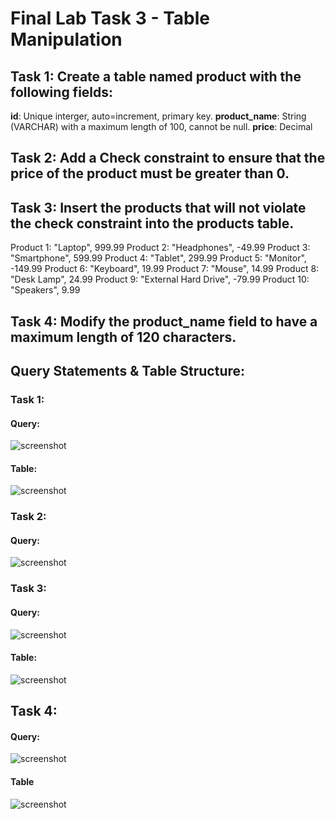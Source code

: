
# Final Lab Task 3 - Table Manipulation

## Task 1: Create a table named product with the following fields:
**id**: Unique interger, auto=increment, primary key.
**product_name**: String (VARCHAR) with a maximum length of 100, cannot be null.
**price**: Decimal
## Task 2: Add a Check constraint to ensure that the price of the product must be greater than 0.
## Task 3: Insert the products that will not violate the check constraint into the products table.
Product 1: "Laptop", 999.99
Product 2: "Headphones", -49.99
Product 3: "Smartphone", 599.99
Product 4: "Tablet", 299.99
Product 5: "Monitor", -149.99
Product 6: "Keyboard", 19.99
Product 7: "Mouse", 14.99
Product 8: "Desk Lamp", 24.99
Product 9: "External Hard Drive", -79.99
Product 10: "Speakers", 9.99
## Task 4: Modify the product_name field to have a maximum length of 120 characters.
## Query Statements & Table Structure:
### Task 1:
#### Query:
![screenshot]()
#### Table:
![screenshot]()
### Task 2:
#### Query:
![screenshot]()
### Task 3:
#### Query:
![screenshot]()
#### Table:
![screenshot]()
## Task 4:
#### Query:
![screenshot]()
#### Table
![screenshot]()
